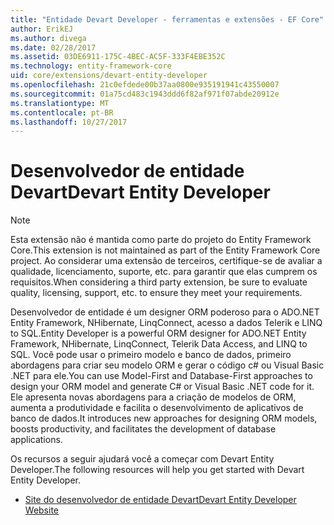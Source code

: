 ```yaml
---
title: "Entidade Devart Developer - ferramentas e extensões - EF Core"
author: ErikEJ
ms.author: divega
ms.date: 02/28/2017
ms.assetid: 03DE6911-175C-4BEC-AC5F-333F4EBE352C
ms.technology: entity-framework-core
uid: core/extensions/devart-entity-developer
ms.openlocfilehash: 21c0efdede00b37aa0800e935191941c43550007
ms.sourcegitcommit: 01a75cd483c1943ddd6f82af971f07abde20912e
ms.translationtype: MT
ms.contentlocale: pt-BR
ms.lasthandoff: 10/27/2017
---
```

# <a name="devart-entity-developer"></a><span data-ttu-id="13380-102">Desenvolvedor de entidade Devart</span><span class="sxs-lookup"><span data-stu-id="13380-102">Devart Entity Developer</span></span>

> [!NOTE]  
> <span data-ttu-id="13380-103">Esta extensão não é mantida como parte do projeto do Entity Framework Core.</span><span class="sxs-lookup"><span data-stu-id="13380-103">This extension is not maintained as part of the Entity Framework Core project.</span></span> <span data-ttu-id="13380-104">Ao considerar uma extensão de terceiros, certifique-se de avaliar a qualidade, licenciamento, suporte, etc. para garantir que elas cumprem os requisitos.</span><span class="sxs-lookup"><span data-stu-id="13380-104">When considering a third party extension, be sure to evaluate quality, licensing, support, etc. to ensure they meet your requirements.</span></span>

<span data-ttu-id="13380-105">Desenvolvedor de entidade é um designer ORM poderoso para o ADO.NET Entity Framework, NHibernate, LinqConnect, acesso a dados Telerik e LINQ to SQL.</span><span class="sxs-lookup"><span data-stu-id="13380-105">Entity Developer is a powerful ORM designer for ADO.NET Entity Framework, NHibernate, LinqConnect, Telerik Data Access, and LINQ to SQL.</span></span> <span data-ttu-id="13380-106">Você pode usar o primeiro modelo e banco de dados, primeiro abordagens para criar seu modelo ORM e gerar o código c# ou Visual Basic .NET para ele.</span><span class="sxs-lookup"><span data-stu-id="13380-106">You can use  Model-First and Database-First approaches to design your ORM model and generate C# or Visual Basic .NET code for it.</span></span> <span data-ttu-id="13380-107">Ele apresenta novas abordagens para a criação de modelos de ORM, aumenta a produtividade e facilita o desenvolvimento de aplicativos de banco de dados.</span><span class="sxs-lookup"><span data-stu-id="13380-107">It introduces new approaches for designing ORM models, boosts productivity, and facilitates the development of database applications.</span></span>

<span data-ttu-id="13380-108">Os recursos a seguir ajudará você a começar com Devart Entity Developer.</span><span class="sxs-lookup"><span data-stu-id="13380-108">The following resources will help you get started with Devart Entity Developer.</span></span>
* [<span data-ttu-id="13380-109">Site do desenvolvedor de entidade Devart</span><span class="sxs-lookup"><span data-stu-id="13380-109">Devart Entity Developer Website</span></span>](https://www.devart.com/entitydeveloper/)
